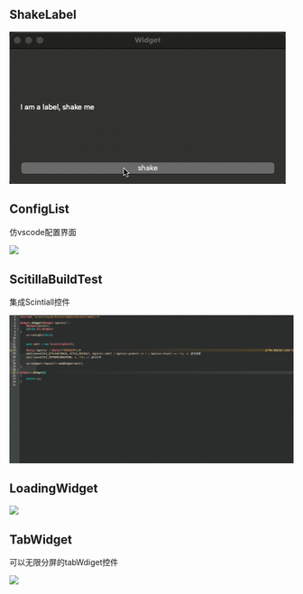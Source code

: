 ## ShakeLabel

![](README/ShakeLabel.gif)

## ConfigList
仿vscode配置界面

![](README/ConfigList.gif)

## ScitillaBuildTest
集成Scintiall控件

![](README/ScintillaBuildTest.gif)

## LoadingWidget

![](README/LoadingWidget.gif)

## TabWidget
可以无限分屏的tabWdiget控件

![](README/TabWidget.gif)